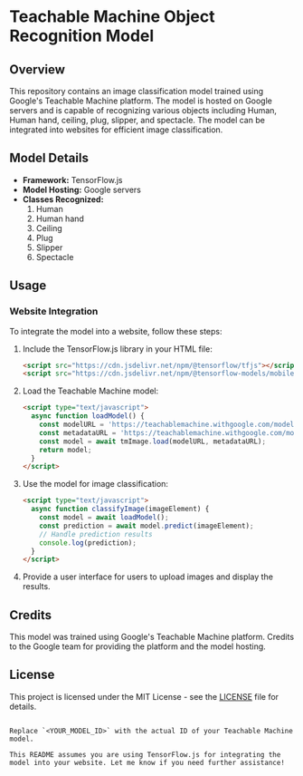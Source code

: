 # Teachable Machine Object Recognition Model

## Overview
This repository contains an image classification model trained using Google's Teachable Machine platform. The model is hosted on Google servers and is capable of recognizing various objects including Human, Human hand, ceiling, plug, slipper, and spectacle. The model can be integrated into websites for efficient image classification.

## Model Details
- **Framework:** TensorFlow.js
- **Model Hosting:** Google servers
- **Classes Recognized:**
  1. Human
  2. Human hand
  3. Ceiling
  4. Plug
  5. Slipper
  6. Spectacle

## Usage
### Website Integration
To integrate the model into a website, follow these steps:

1. Include the TensorFlow.js library in your HTML file:
   ```html
   <script src="https://cdn.jsdelivr.net/npm/@tensorflow/tfjs"></script>
   <script src="https://cdn.jsdelivr.net/npm/@tensorflow-models/mobilenet"></script>
   ```

2. Load the Teachable Machine model:
   ```html
   <script type="text/javascript">
     async function loadModel() {
       const modelURL = 'https://teachablemachine.withgoogle.com/models/<YOUR_MODEL_ID>/model.json';
       const metadataURL = 'https://teachablemachine.withgoogle.com/models/<YOUR_MODEL_ID>/metadata.json';
       const model = await tmImage.load(modelURL, metadataURL);
       return model;
     }
   </script>
   ```

3. Use the model for image classification:
   ```html
   <script type="text/javascript">
     async function classifyImage(imageElement) {
       const model = await loadModel();
       const prediction = await model.predict(imageElement);
       // Handle prediction results
       console.log(prediction);
     }
   </script>
   ```

4. Provide a user interface for users to upload images and display the results.

## Credits
This model was trained using Google's Teachable Machine platform. Credits to the Google team for providing the platform and the model hosting.

## License
This project is licensed under the MIT License - see the [LICENSE](LICENSE) file for details.
```

Replace `<YOUR_MODEL_ID>` with the actual ID of your Teachable Machine model. 

This README assumes you are using TensorFlow.js for integrating the model into your website. Let me know if you need further assistance!